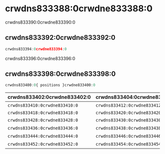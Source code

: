 # crwdns833388:0crwdne833388:0

<p class="description">crwdns833390:0crwdne833390:0</p>

## crwdns833392:0crwdne833392:0

```jsx
crwdns833394:0crwdne833394:0
```

crwdns833396:0crwdne833396:0

## crwdns833398:0crwdne833398:0

```js
crwdns833400:0{ positions }crwdne833400:0
```

| crwdns833402:0crwdne833402:0   | crwdns833404:0crwdne833404:0   | crwdns833406:0crwdne833406:0   | crwdns833408:0crwdne833408:0                                   |
|:------------------------------ |:------------------------------ |:------------------------------ |:-------------------------------------------------------------- |
| `crwdns833410:0crwdne833410:0` | `crwdns833412:0crwdne833412:0` | `crwdns833414:0crwdne833414:0` | crwdns833416:0crwdne833416:0                                   |
| `crwdns833418:0crwdne833418:0` | `crwdns833420:0crwdne833420:0` | `crwdns833422:0crwdne833422:0` | [`crwdns833426:0crwdne833426:0`](crwdns833424:0crwdne833424:0) |
| `crwdns833428:0crwdne833428:0` | `crwdns833430:0crwdne833430:0` | `crwdns833432:0crwdne833432:0` | crwdns833434:0crwdne833434:0                                   |
| `crwdns833436:0crwdne833436:0` | `crwdns833438:0crwdne833438:0` | `crwdns833440:0crwdne833440:0` | crwdns833442:0crwdne833442:0                                   |
| `crwdns833444:0crwdne833444:0` | `crwdns833446:0crwdne833446:0` | `crwdns833448:0crwdne833448:0` | crwdns833450:0crwdne833450:0                                   |
| `crwdns833452:0crwdne833452:0` | `crwdns833454:0crwdne833454:0` | `crwdns833456:0crwdne833456:0` | crwdns833458:0crwdne833458:0                                   |